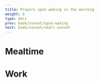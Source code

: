 ```yaml
---
title: Prayers upon waking in the morning
weight: 6
type: docs
prev: book/sunset/upon-waking
next: book/sunset/small-sunset
---
```


# Mealtime

# Work

